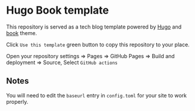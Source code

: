 # Hugo Book template

This repository is served as a tech blog template powered by [Hugo](https://gohugo.io/) and [book](https://hugo-book-demo.netlify.app/) theme.

Click `Use this template` green button to copy this repository to your place.

Open your repository settings => Pages => GitHub Pages
=> Build and deployment => Source, Select `GitHub actions`

## Notes

You will need to edit the `baseurl` entry in `config.toml` for your site to work properly.
